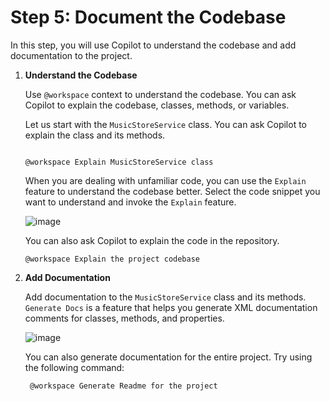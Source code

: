 # Step 5: Document the Codebase

In this step, you will use Copilot to understand the codebase and add documentation to the project.

1. **Understand the Codebase**

   Use `@workspace` context to understand the codebase. You can ask Copilot to explain the codebase, classes, methods, or variables.

   Let us start with the `MusicStoreService` class. You can ask Copilot to explain the class and its methods.

   ```text

   @workspace Explain MusicStoreService class

   ```

   When you are dealing with unfamiliar code, you can use the `Explain` feature to understand the codebase better. Select the code snippet you want to understand and invoke the `Explain` feature.

   ![image](https://github.com/user-attachments/assets/89e6176e-57b8-471b-8943-540ddead1162)


   You can also ask Copilot to explain the code in the repository.

   ```text
   @workspace Explain the project codebase
   ```

3. **Add Documentation**

   Add documentation to the `MusicStoreService` class and its methods. `Generate Docs` is a feature that helps you generate XML documentation comments for classes, methods, and properties.

   ![image](https://github.com/user-attachments/assets/6fa13ba1-e6d0-4f1f-914c-4f0e7824da01)


   You can also generate documentation for the entire project. Try using the following command:

   ```text
    @workspace Generate Readme for the project

   ```

